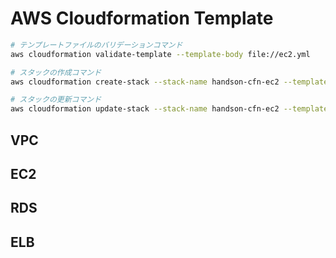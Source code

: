 # AWS Cloudformation Template

```sh
# テンプレートファイルのバリデーションコマンド
aws cloudformation validate-template --template-body file://ec2.yml
```

```sh
# スタックの作成コマンド
aws cloudformation create-stack --stack-name handson-cfn-ec2 --template-body file://ec2.yml
```

```sh
# スタックの更新コマンド
aws cloudformation update-stack --stack-name handson-cfn-ec2 --template-body file://ec2.yml
```

## VPC

## EC2

## RDS

## ELB
